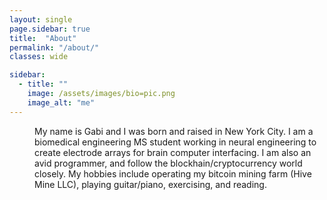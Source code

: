 ```yaml
---
layout: single
page.sidebar: true
title:  "About"
permalink: "/about/"
classes: wide

sidebar:
  - title: ""
    image: /assets/images/bio=pic.png
    image_alt: "me"
---
```


<p style="margin-left: 40px">
My name is Gabi and I was born and raised in New York City. I am a biomedical engineering MS student working in neural engineering to create electrode arrays for brain computer interfacing. I am also an avid programmer, and follow the blockhain/cryptocurrency world closely. My hobbies include operating my bitcoin mining farm (Hive Mine LLC), playing guitar/piano, exercising, and reading.
</p>

